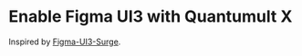 # Enable Figma UI3 with Quantumult X

Inspired by [Figma-UI3-Surge](https://github.com/kailous/Figma-UI3-Surge?tab=readme-ov-file).

